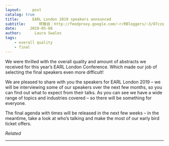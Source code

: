 ```yaml
---
layout:     post
catalog: true
title:      EARL London 2019 speakers announced
subtitle:      转载自：http://feedproxy.google.com/~r/RBloggers/~3/O7czqOymVL4/
date:      2019-05-08
author:      Laura Swales
tags:
    - overall quality
    - final
---
```






We were thrilled with the overall quality and amount of abstracts we received for this year’s EARL London Conference. Which made our job of selecting the final speakers even more difficult!

We are pleased to share with you the speakers for EARL London 2019 – we will be interviewing some of our speakers over the next few months, so you can find out what to expect from their talks. As you can see we have a wide range of topics and industries covered – so there will be something for everyone.

The final agenda with times will be released in the next few weeks – in the meantime, take a look at who’s talking and make the most of our early bird ticket offers.


*Related*








---
